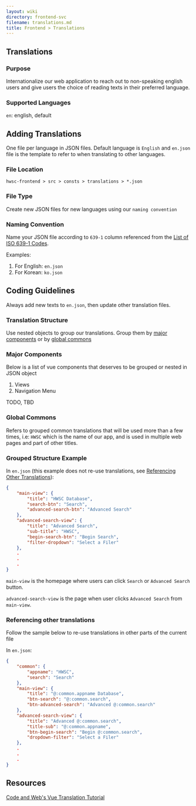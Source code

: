 ```yaml
---
layout: wiki
directory: frontend-svc
filename: translations.md
title: Frontend > Translations
---
```

## Translations
### Purpose
Internationalize our web application to reach out to non-speaking english users and
give users the choice of reading texts in their preferred language.

### Supported Languages
`en`: english, default

## Adding Translations
One file per language in JSON files. Default language is `English` and `en.json`
file is the template to refer to when translating to other languages.

### File Location
`hwsc-frontend > src > consts > translations > *.json`

### File Type
Create new JSON files for new languages using our `naming convention`

### Naming Convention
Name your JSON file according to `639-1` column referenced from the 
[List of ISO 639-1 Codes](https://en.wikipedia.org/wiki/List_of_ISO_639-1_codes).

Examples:
1. For English: `en.json`
1. For Korean: `ko.json`

## Coding Guidelines
Always add new texts to `en.json`, then update other translation files.

### Translation Structure
Use nested objects to group our translations. 
Group them by 
[major components](/wikis/frontend-svc/translations.html#major-components) or by 
[global commons](/wikis/frontend-svc/translations.html#global-commons)

### Major Components
Below is a list of vue components that deserves to be grouped or nested in JSON object
1. Views
1. Navigation Menu

TODO, TBD

### Global Commons
Refers to grouped common translations that will be used more than a few times, i.e: `HWSC`
which is the name of our app, and is used in multiple web pages and part of other titles.

### Grouped Structure Example
In `en.json` (this example does not re-use translations, see 
[Referencing Other Translations](/wikis/frontend-svc/translations.html#referencing-other-translations)):

```json
{
    "main-view": {
        "title": "HWSC Database",
        "search-btn": "Search",
        "advanced-search-btn": "Advanced Search"
    },
    "advanced-search-view": {
        "title": "Advanced Search",
        "sub-title": "HWSC",
        "begin-search-btn": "Begin Search",
        "filter-dropdown": "Select a Filer"
    },
    .
    .
    .
}
```

`main-view` is the homepage where users can click `Search` or `Advanced Search` button.

`advanced-search-view` is the page when user clicks `Advanced Search` from `main-view`.

### Referencing other translations
Follow the sample below to re-use translations in other parts of the current file

In `en.json`:

```json
{
    "common": {
        "appname": "HWSC",
        "search": "Search"
    },
    "main-view": {
        "title": "@:common.appname Database",
        "btn-search": "@:common.search",
        "btn-advanced-search": "Advanced @:common.search"
    },
    "advanced-search-view": {
        "title": "Advanced @:common.search",
        "title-sub": "@:common.appname",
        "btn-begin-search": "Begin @:common.search",
        "dropdown-filter": "Select a Filer"
    },
    .
    .
    .    
}
```

## Resources
[Code and Web's Vue Translation Tutorial](https://www.codeandweb.com/babeledit/tutorials/how-to-translate-your-vue-app-with-vue-i18n)
